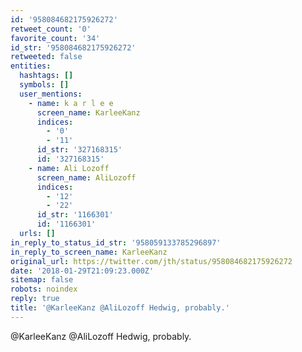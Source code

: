 ```yaml
---
id: '958084682175926272'
retweet_count: '0'
favorite_count: '34'
id_str: '958084682175926272'
retweeted: false
entities:
  hashtags: []
  symbols: []
  user_mentions:
    - name: k a r l e e
      screen_name: KarleeKanz
      indices:
        - '0'
        - '11'
      id_str: '327168315'
      id: '327168315'
    - name: Ali Lozoff
      screen_name: AliLozoff
      indices:
        - '12'
        - '22'
      id_str: '1166301'
      id: '1166301'
  urls: []
in_reply_to_status_id_str: '958059133785296897'
in_reply_to_screen_name: KarleeKanz
original_url: https://twitter.com/jth/status/958084682175926272
date: '2018-01-29T21:09:23.000Z'
sitemap: false
robots: noindex
reply: true
title: '@KarleeKanz @AliLozoff Hedwig, probably.'
---
```


@KarleeKanz @AliLozoff Hedwig, probably.